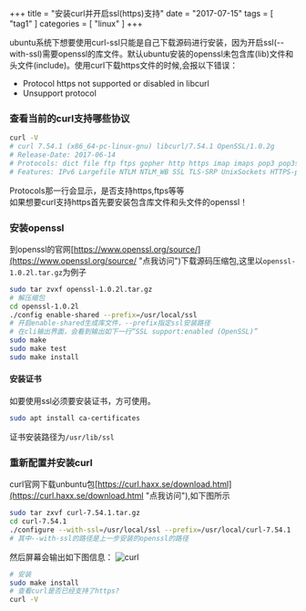 +++
title = "安装curl并开启ssl(https)支持"
date = "2017-07-15"
tags = [ "tag1" ]
categories = [ "linux" ]
+++

ubuntu系统下想要使用curl-ssl只能是自己下载源码进行安装，因为开启ssl(--with-ssl)需要openssl的库文件。默认ubuntu安装的openssl未包含库(lib)文件和头文件(include)。使用curl下载https文件的时候,会报以下错误：  
* Protocol https not supported or disabled in libcurl
* Unsupport protocol
<!--more-->
### 查看当前的curl支持哪些协议

```sh
curl -V
# curl 7.54.1 (x86_64-pc-linux-gnu) libcurl/7.54.1 OpenSSL/1.0.2g
# Release-Date: 2017-06-14
# Protocols: dict file ftp ftps gopher http https imap imaps pop3 pop3s rtsp smb smbs smtp smtps telnet tftp 
# Features: IPv6 Largefile NTLM NTLM_WB SSL TLS-SRP UnixSockets HTTPS-proxy 
```

Protocols那一行会显示，是否支持https,ftps等等  
如果想要curl支持https首先要安装包含库文件和头文件的openssl！

### 安装openssl

到openssl的官网[https://www.openssl.org/source/](https://www.openssl.org/source/ "点我访问")下载源码压缩包,这里以`openssl-1.0.2l.tar.gz`为例子 

```sh
sudo tar zvxf openssl-1.0.2l.tar.gz 
# 解压缩包
cd openssl-1.0.2l
./config enable-shared --prefix=/usr/local/ssl
# 开启enable-shared生成库文件，--prefix指定ssl安装路径
# 在cli输出界面，会看到输出如下一行“SSL support:enabled (OpenSSL)”
sudo make
sudo make test
sudo make install
```

#### 安装证书
如要使用ssl必须要安装证书，方可使用。

```sh
sudo apt install ca-certificates
```

证书安装路径为`/usr/lib/ssl`

### 重新配置并安装curl

curl官网下载unbuntu包[https://curl.haxx.se/download.html](https://curl.haxx.se/download.html "点我访问"),如下图所示


```sh
sudo tar zxvf curl-7.54.1.tar.gz
cd curl-7.54.1
./configure --with-ssl=/usr/local/ssl --prefix=/usr/local/curl-7.54.1
# 其中--with-ssl的路径是上一步安装的openssl的路径
```

然后屏幕会输出如下图信息：
![curl](../pictures/20160302195834722.jpeg "请开启")

```sh
# 安装
sudo make install
# 查看curl是否已经支持了https?
curl -V
```
